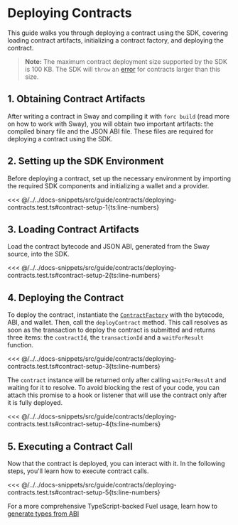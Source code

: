  <script setup>
  import { data } from '../../versions.data'
  const { forc } = data
  const indexUrl = `https://docs.fuel.network/docs/sway/introduction/`
  const jsonAbiUrl = `https://docs.fuel.network/docs/sway/introduction/sway_quickstart/`
</script>

# Deploying Contracts

This guide walks you through deploying a contract using the SDK, covering loading contract artifacts, initializing a contract factory, and deploying the contract.

> **Note:** The maximum contract deployment size supported by the SDK is 100 KB. The SDK will `throw` an [error](../errors/index.md#contract_size_exceeds_limit) for contracts larger than this size.

## 1. Obtaining Contract Artifacts

After writing a contract in Sway and compiling it with `forc build` (<a :href="indexUrl" target="_blank" rel="noreferrer">read more</a> on how to work with Sway), you will obtain two important artifacts: the compiled binary file and the JSON ABI file. These files are required for deploying a contract using the SDK.

## 2. Setting up the SDK Environment

Before deploying a contract, set up the necessary environment by importing the required SDK components and initializing a wallet and a provider.

<<< @/../../docs-snippets/src/guide/contracts/deploying-contracts.test.ts#contract-setup-1{ts:line-numbers}

## 3. Loading Contract Artifacts

Load the contract bytecode and JSON ABI, generated from the Sway source, into the SDK.

<<< @/../../docs-snippets/src/guide/contracts/deploying-contracts.test.ts#contract-setup-2{ts:line-numbers}

## 4. Deploying the Contract

To deploy the contract, instantiate the [`ContractFactory`](../../api/Contract/ContractFactory.md) with the bytecode, ABI, and wallet. Then, call the `deployContract` method. This call resolves as soon as the transaction to deploy the contract is submitted and returns three items: the `contractId`, the `transactionId` and a `waitForResult` function.

<<< @/../../docs-snippets/src/guide/contracts/deploying-contracts.test.ts#contract-setup-3{ts:line-numbers}

The `contract` instance will be returned only after calling `waitForResult` and waiting for it to resolve. To avoid blocking the rest of your code, you can attach this promise to a hook or listener that will use the contract only after it is fully deployed.

<<< @/../../docs-snippets/src/guide/contracts/deploying-contracts.test.ts#contract-setup-4{ts:line-numbers}

## 5. Executing a Contract Call

Now that the contract is deployed, you can interact with it. In the following steps, you'll learn how to execute contract calls.

<<< @/../../docs-snippets/src/guide/contracts/deploying-contracts.test.ts#contract-setup-5{ts:line-numbers}

For a more comprehensive TypeScript-backed Fuel usage, learn how to [generate types from ABI](../fuels-cli/generating-types.md)
